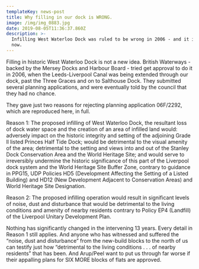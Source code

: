 ```yaml
---
templateKey: news-post
title: Why filling in our dock is WRONG.
image: /img/img_0883.jpg
date: 2019-08-05T11:36:37.860Z
description: >-
  Infilling West Waterloo Dock was ruled to be wrong in 2006 - and it is WRONG
  now.
---
```

Filling in historic West Waterloo Dock is not a new idea. British Waterways - backed by the Mersey Docks and Harbour Board - tried get approval to do it in 2006, when the Leeds-Liverpool Canal was being extended through our dock, past the Three Graces and on to Salthouse Dock. They submitted several planning applications, and were eventually told by the council that they had no chance.



They gave just two reasons for rejecting planning application 06F/2292, which are reproduced here, in full.



Reason 1: The proposed infilling of West Waterloo Dock, the resultant loss of dock water space and the creation of an area of infilled land would: adversely impact on the historic integrity and setting of the adjoining Grade ll listed Princes Half Tide Dock; would be detrimental to the visual amenity of the area; detrimental to the setting and views into and out of the Stanley Dock Conservation Area and the World Heritage Site; and would serve to irreversibly undermine the historic significance of this part of the Liverpool dock system and the World Heritage Site Buffer Zone, contrary to guidance in PPG15, UDP Policies HD5 (Development Affecting the Setting of a Listed Building) and HD12 (New Development Adjacent to Conservation Areas) and World Heritage Site Designation.



Reason 2: The proposed infilling operation would result in significant levels of noise, dust and disturbance that would be detrimental to the living conditions and amenity of nearby residents contrary to Policy EP4 (Landfill) of the Liverpool Unitary Development Plan.



Nothing has significantly changed in the intervening 13 years. Every detail in Reason 1 still applies. And anyone who has witnessed and suffered the “noise, dust and disturbance” from the new-build blocks to the north of us can testify just how “detrimental to the living conditions . . . of nearby residents” that has been. And Arup/Peel want to put us through far worse if their appalling plans for SIX MORE blocks of flats are approved.
